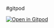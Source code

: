 
#gitpod 

[![Open in Gitpod](https://gitpod.io/button/open-in-gitpod.svg)](https://gitpod.io/#<mcmc_implementation>)